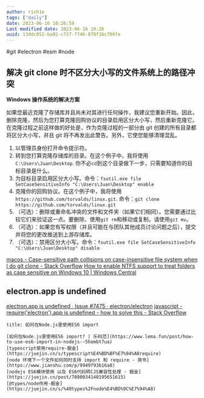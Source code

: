 ```yaml
---
author: rich1e
tags: ["daily"]
date: 2023-06-16 10:26:59
Last modified date: 2023-06-16 10:26
uuid: 13ddc052-ba92-c727-7746-870f16c708fe
---
```


#git #electron #esm #node 

## 解决 git clone 时不区分大小写的文件系统上的路径冲突

**Windows 操作系统的解决方案**

如果您最近克隆了存储库并且尚未对其进行任何操作，我建议您重新开始。因此，删除克隆，然后为您打算克隆回购协议的目录启用区分大小写，然后重新克隆它。在克隆过程之前这样做的好处是，作为克隆过程的一部分由 git 创建的所有目录都将区分大小写，并且 git 将不再发出此警告。另外，它使您能够清理混乱。

1.  以管理员身份打开命令提示符。
2.  转到您打算克隆存储库的目录。在这个例子中，我将使用`C:\Users\Juan\Desktop`. 你不必`cd`到这个目录做下一步，只需要知道你的目标目录是什么。
3.  为目标目录启用区分大小写。命令：`fsutil.exe file SetCaseSensitiveInfo "C:\Users\Juan\Desktop" enable`
4.  克隆你的回购协议。在这个例子中，我将使用`https://github.com/torvalds/linux.git`. 命令：`git clone https://github.com/torvalds/linux.git`
5.  （可选）：删除或重命名冲突的文件和文件夹（如果它们相同）。您需要通过比较它们来验证这一点。要删除、使用`git rm`和移动或复制，请使用`git mv`。
6.  （可选）：如果您有写权限（并且可能在与团队其他成员讨论问题之后），提交并将您的更改推送到上游存储库。
7.  （可选）：禁用区分大小写。命令：`fsutil.exe file SetCaseSensitiveInfo "C:\Users\Juan\Desktop" disable`

[macos - Case-sensitive path collisions on case-insensitive file system when I do git clone - Stack Overflow](https://stackoverflow.com/questions/63468346/case-sensitive-path-collisions-on-case-insensitive-file-system-when-i-do-git-clo)
[How to enable NTFS support to treat folders as case sensitive on Windows 10 | Windows Central](https://www.windowscentral.com/how-enable-ntfs-treat-folders-case-sensitive-windows-10)

## electron.app is undefined

[electron.app is undefined · Issue #7475 · electron/electron](https://github.com/electron/electron/issues/7475)
[javascript - require('electron').app is undefined - how to solve this - Stack Overflow](https://stackoverflow.com/questions/58164188/requireelectron-app-is-undefined-how-to-solve-this)

```ad-note
title: 如何在Node.js里使用ES6 import

[如何在Node.js里使用ES6 import? | 乐码范](https://www.lema.fun/post/how-to-use-es6-import-in-nodejs--5hombt7ua)
[typescript使用require-掘金](https://juejin.cn/s/typescript%E4%BD%BF%E7%94%A8require)
[node 环境下一个文件如何同时支持 import 和 require - 简书](https://www.jianshu.com/p/9949f93b16a8)
[nodejs ES6模块使用 以及 ES6代码转CJS兼容性处理 - 掘金](https://juejin.cn/post/7080034140195651615)
[@types/node作用-掘金](https://juejin.cn/s/%40types%2Fnode%E4%BD%9C%E7%94%A8)

```